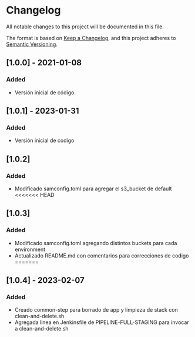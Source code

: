 # Changelog
All notable changes to this project will be documented in this file.

The format is based on [Keep a Changelog](https://keepachangelog.com/en/1.0.0/),
and this project adheres to [Semantic Versioning](https://semver.org/spec/v2.0.0.html).

## [1.0.0] - 2021-01-08
### Added
- Versión inicial de código.

## [1.0.1] - 2023-01-31
### Added
- Versión inicial de codigo
## [1.0.2]
### Added
- Modificado samconfig.toml para agregar el s3_bucket de default
<<<<<<< HEAD
## [1.0.3]
### Added
- Modificado samconfig.toml agregando distintos buckets para cada environment
- Actualizado README.md con comentarios para correcciones de codigo
=======
## [1.0.4] - 2023-02-07
### Added
- Creado common-step para borrado de app y limpieza de stack con clean-and-delete.sh
- Agregada linea en Jenkinsfile de PIPELINE-FULL-STAGING para invocar a clean-and-delete.sh
